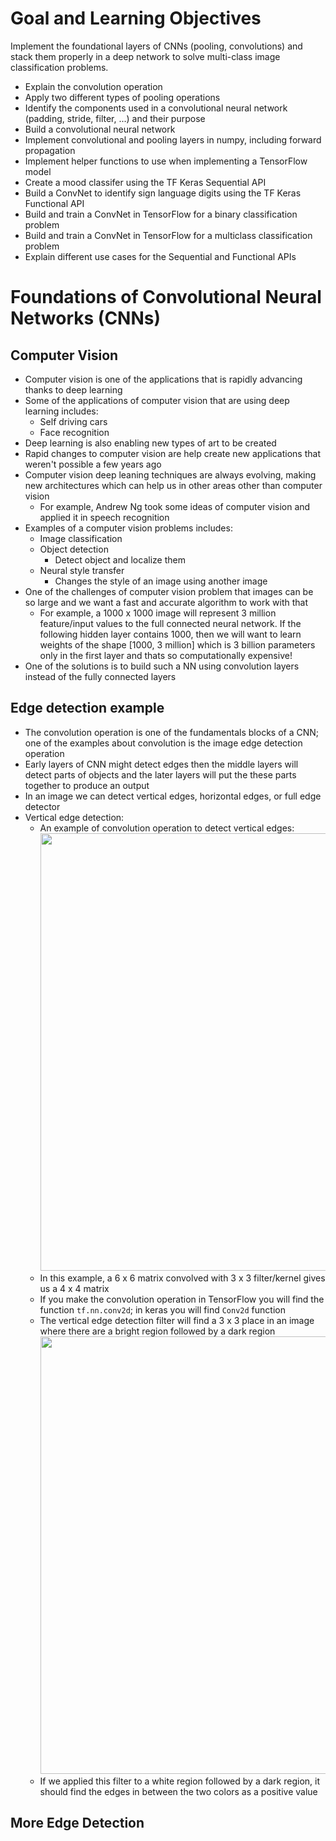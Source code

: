 # Goal and Learning Objectives
Implement the foundational layers of CNNs (pooling, convolutions) and stack them properly in a deep network to solve multi-class image classification problems.
* Explain the convolution operation
* Apply two different types of pooling operations
* Identify the components used in a convolutional neural network (padding, stride, filter, ...) and their purpose
* Build a convolutional neural network
* Implement convolutional and pooling layers in numpy, including forward propagation
* Implement helper functions to use when implementing a TensorFlow model
* Create a mood classifer using the TF Keras Sequential API
* Build a ConvNet to identify sign language digits using the TF Keras Functional API
* Build and train a ConvNet in TensorFlow for a binary classification problem
* Build and train a ConvNet in TensorFlow for a multiclass classification problem
* Explain different use cases for the Sequential and Functional APIs

# Foundations of Convolutional Neural Networks (CNNs)
## Computer Vision
* Computer vision is one of the applications that is rapidly advancing thanks to deep learning
* Some of the applications of computer vision that are using deep learning includes:
  * Self driving cars
  * Face recognition
* Deep learning is also enabling new types of art to be created
* Rapid changes to computer vision are help create new applications that weren't possible a few years ago
* Computer vision deep leaning techniques are always evolving, making new architectures which can help us in other areas other than computer vision
  * For example, Andrew Ng took some ideas of computer vision and applied it in speech recognition
* Examples of a computer vision problems includes:
  * Image classification
  * Object detection
    * Detect object and localize them
  * Neural style transfer
    * Changes the style of an image using another image
* One of the challenges of computer vision problem that images can be so large and we want a fast and accurate algorithm to work with that
    * For example, a 1000 x 1000 image will represent 3 million feature/input values to the full connected neural network. If the following hidden layer contains 1000, then we will want to learn weights of the shape [1000, 3 million] which is 3 billion parameters only in the first layer and thats so computationally expensive!
* One of the solutions is to build such a NN using convolution layers instead of the fully connected layers

## Edge detection example
* The convolution operation is one of the fundamentals blocks of a CNN; one of the examples about convolution is the image edge detection operation
* Early layers of CNN might detect edges then the middle layers will detect parts of objects and the later layers will put the these parts together to produce an output
* In an image we can detect vertical edges, horizontal edges, or full edge detector
* Vertical edge detection:
  * An example of convolution operation to detect vertical edges:
    <img src="https://github.com/mauritsvzb/DeepLearning.AI-Deep-Learning-Specialization/assets/13508894/fc8eed7c-f12b-4ddc-a5c8-febe735e4e1e.png" width="700" />
  * In this example, a 6 x 6 matrix convolved with 3 x 3 filter/kernel gives us a 4 x 4 matrix
  * If you make the convolution operation in TensorFlow you will find the function `tf.nn.conv2d`; in keras you will find `Conv2d` function
  * The vertical edge detection filter will find a 3 x 3 place in an image where there are a bright region followed by a dark region
    <img src="https://github.com/mauritsvzb/DeepLearning.AI-Deep-Learning-Specialization/assets/13508894/6f7578c3-9644-49bc-9396-848c04cc8122.png" width="700" />
  * If we applied this filter to a white region followed by a dark region, it should find the edges in between the two colors as a positive value

## More Edge Detection




